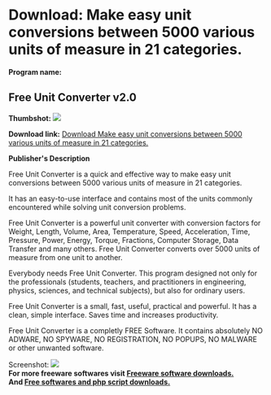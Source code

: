 # Download: Make easy unit conversions between 5000 various units of measure in 21 categories.

**Program name:**

## Free Unit Converter v2.0

  
**Thumbshot:** ![](http://www.freewarefiles.com/screenshot/freeunitcnvtr20_md.gif)   
  
**Download link:** [Download Make easy unit conversions between 5000 various units of measure in 21 categories.](http://freesoftwares.boysofts.com/Free-Unit-Converter-V_program_35453.html)  
  


**Publisher's Description**  
  


Free Unit Converter is a quick and effective way to make easy unit conversions between 5000 various units of measure in 21 categories.   
  
It has an easy-to-use interface and contains most of the units commonly encountered while solving unit conversion problems.   
  
Free Unit Converter is a powerful unit converter with conversion factors for Weight, Length, Volume, Area, Temperature, Speed, Acceleration, Time, Pressure, Power, Energy, Torque, Fractions, Computer Storage, Data Transfer and many others. Free Unit Converter converts over 5000 units of measure from one unit to another.   
  
Everybody needs Free Unit Converter. This program designed not only for the professionals (students, teachers, and practitioners in engineering, physics, sciences, and technical subjects), but also for ordinary users.   
  
Free Unit Converter is a small, fast, useful, practical and powerful. It has a clean, simple interface. Saves time and increases productivity.   
  
Free Unit Converter is a completly FREE Software. It contains absolutely NO ADWARE, NO SPYWARE, NO REGISTRATION, NO POPUPS, NO MALWARE or other unwanted software. 

  
  
Screenshot: ![](http://www.freewarefiles.com/screenshot/freeunitcnvtr20.gif)   
**For more freeware softwares visit [Freeware software downloads.](http://freesoftwares.boysofts.com/)**   
**And [Free softwares and php script downloads.](http://www.boysofts.com/)**

